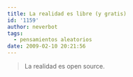 ```yaml
---
title: La realidad es libre (y gratis)
id: '1159'
author: neverbot
tags:
  - pensamientos aleatorios
date: 2009-02-10 20:21:56
---
```


> La realidad es open source.